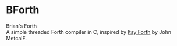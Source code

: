# BForth
Brian's Forth <br />
A simple threaded Forth compiler in C, 
inspired by <a href='http://www.retroprogramming.com/2012/03/itsy-forth-1k-tiny-compiler.html'>Itsy Forth</a> by John MetcalF.
